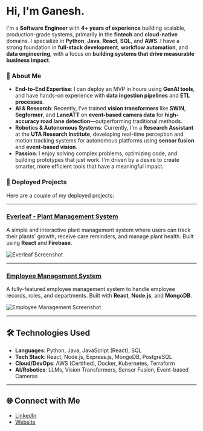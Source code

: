 # Hi, I'm Ganesh.

I'm a **Software Engineer** with **4+ years of experience** building scalable, production-grade systems, primarily in the **fintech** and **cloud-native** domains. I specialize in **Python**, **Java**, **React**, **SQL**, and **AWS**. I have a strong foundation in **full-stack development**, **workflow automation**, and **data engineering**, with a focus on **building systems that drive measurable business impact**.

### 🚀 About Me

- **End-to-End Expertise**: I can deploy an MVP in hours using **GenAI tools**, and have hands-on experience with **data ingestion pipelines** and **ETL processes**.
- **AI & Research**: Recently, I’ve trained **vision transformers** like **SWIN**, **Segformer**, and **LaneATT** on **event-based camera data** for **high-accuracy road lane detection**—outperforming traditional methods.
- **Robotics & Autonomous Systems**: Currently, I'm a **Research Assistant** at the **UTA Research Institute**, developing real-time perception and motion tracking systems for autonomous platforms using **sensor fusion** and **event-based vision**.
- **Passion**: I enjoy solving complex problems, optimizing code, and building prototypes that just work. I'm driven by a desire to create smarter, more efficient tools that have a meaningful impact.

### 🚀 Deployed Projects

Here are a couple of my deployed projects:

---

### [Everleaf - Plant Management System](https://everleaf-app.vercel.app/)
A simple and interactive plant management system where users can track their plants' growth, receive care reminders, and manage plant health. Built using **React** and **Firebase**.

![Everleaf Screenshot](https://user-images.githubusercontent.com/ganeshhgupta/everleaf-screenshot.png)

---

### [Employee Management System](https://employee-management-system-gzpb.vercel.app/)
A fully-featured employee management system to handle employee records, roles, and departments. Built with **React**, **Node.js**, and **MongoDB**.

![Employee Management Screenshot](https://user-images.githubusercontent.com/ganeshhgupta/employee-management-system-screenshot.png)

---

## 🛠️ Technologies Used

- **Languages**: Python, Java, JavaScript (React), SQL
- **Tech Stack**: React, Node.js, Express.js, MongoDB, PostgreSQL
- **Cloud/DevOps**: AWS (Certified), Docker, Kubernetes, Terraform
- **AI/Robotics**: LLMs, Vision Transformers, Sensor Fusion, Event-based Cameras

---

## 🌐 Connect with Me

- [LinkedIn](https://www.linkedin.com/in/ganeshhgupta)
- [Website](https://ganeshhgupta.github.io)
